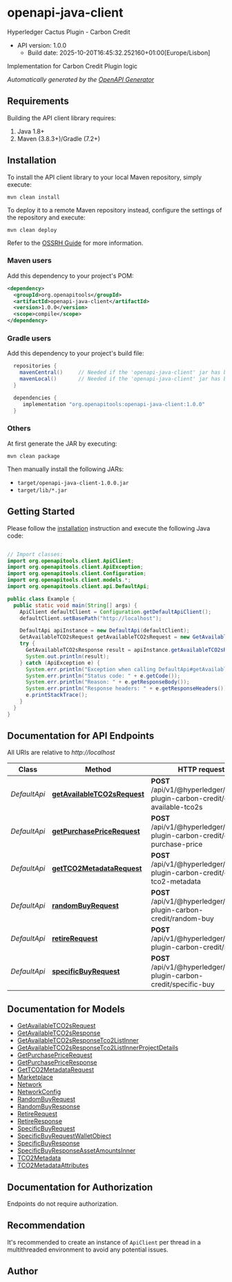 # openapi-java-client

Hyperledger Cactus Plugin - Carbon Credit
- API version: 1.0.0
  - Build date: 2025-10-20T16:45:32.252160+01:00[Europe/Lisbon]

Implementation for Carbon Credit Plugin logic


*Automatically generated by the [OpenAPI Generator](https://openapi-generator.tech)*


## Requirements

Building the API client library requires:
1. Java 1.8+
2. Maven (3.8.3+)/Gradle (7.2+)

## Installation

To install the API client library to your local Maven repository, simply execute:

```shell
mvn clean install
```

To deploy it to a remote Maven repository instead, configure the settings of the repository and execute:

```shell
mvn clean deploy
```

Refer to the [OSSRH Guide](http://central.sonatype.org/pages/ossrh-guide.html) for more information.

### Maven users

Add this dependency to your project's POM:

```xml
<dependency>
  <groupId>org.openapitools</groupId>
  <artifactId>openapi-java-client</artifactId>
  <version>1.0.0</version>
  <scope>compile</scope>
</dependency>
```

### Gradle users

Add this dependency to your project's build file:

```groovy
  repositories {
    mavenCentral()     // Needed if the 'openapi-java-client' jar has been published to maven central.
    mavenLocal()       // Needed if the 'openapi-java-client' jar has been published to the local maven repo.
  }

  dependencies {
     implementation "org.openapitools:openapi-java-client:1.0.0"
  }
```

### Others

At first generate the JAR by executing:

```shell
mvn clean package
```

Then manually install the following JARs:

* `target/openapi-java-client-1.0.0.jar`
* `target/lib/*.jar`

## Getting Started

Please follow the [installation](#installation) instruction and execute the following Java code:

```java

// Import classes:
import org.openapitools.client.ApiClient;
import org.openapitools.client.ApiException;
import org.openapitools.client.Configuration;
import org.openapitools.client.models.*;
import org.openapitools.client.api.DefaultApi;

public class Example {
  public static void main(String[] args) {
    ApiClient defaultClient = Configuration.getDefaultApiClient();
    defaultClient.setBasePath("http://localhost");

    DefaultApi apiInstance = new DefaultApi(defaultClient);
    GetAvailableTCO2sRequest getAvailableTCO2sRequest = new GetAvailableTCO2sRequest(); // GetAvailableTCO2sRequest | 
    try {
      GetAvailableTCO2sResponse result = apiInstance.getAvailableTCO2sRequest(getAvailableTCO2sRequest);
      System.out.println(result);
    } catch (ApiException e) {
      System.err.println("Exception when calling DefaultApi#getAvailableTCO2sRequest");
      System.err.println("Status code: " + e.getCode());
      System.err.println("Reason: " + e.getResponseBody());
      System.err.println("Response headers: " + e.getResponseHeaders());
      e.printStackTrace();
    }
  }
}

```

## Documentation for API Endpoints

All URIs are relative to *http://localhost*

Class | Method | HTTP request | Description
------------ | ------------- | ------------- | -------------
*DefaultApi* | [**getAvailableTCO2sRequest**](docs/DefaultApi.md#getAvailableTCO2sRequest) | **POST** /api/v1/@hyperledger/cactus-plugin-carbon-credit/get-available-tco2s | 
*DefaultApi* | [**getPurchasePriceRequest**](docs/DefaultApi.md#getPurchasePriceRequest) | **POST** /api/v1/@hyperledger/cactus-plugin-carbon-credit/get-purchase-price | 
*DefaultApi* | [**getTCO2MetadataRequest**](docs/DefaultApi.md#getTCO2MetadataRequest) | **POST** /api/v1/@hyperledger/cactus-plugin-carbon-credit/get-tco2-metadata | 
*DefaultApi* | [**randomBuyRequest**](docs/DefaultApi.md#randomBuyRequest) | **POST** /api/v1/@hyperledger/cactus-plugin-carbon-credit/random-buy | 
*DefaultApi* | [**retireRequest**](docs/DefaultApi.md#retireRequest) | **POST** /api/v1/@hyperledger/cactus-plugin-carbon-credit/retire | 
*DefaultApi* | [**specificBuyRequest**](docs/DefaultApi.md#specificBuyRequest) | **POST** /api/v1/@hyperledger/cactus-plugin-carbon-credit/specific-buy | 


## Documentation for Models

 - [GetAvailableTCO2sRequest](docs/GetAvailableTCO2sRequest.md)
 - [GetAvailableTCO2sResponse](docs/GetAvailableTCO2sResponse.md)
 - [GetAvailableTCO2sResponseTco2ListInner](docs/GetAvailableTCO2sResponseTco2ListInner.md)
 - [GetAvailableTCO2sResponseTco2ListInnerProjectDetails](docs/GetAvailableTCO2sResponseTco2ListInnerProjectDetails.md)
 - [GetPurchasePriceRequest](docs/GetPurchasePriceRequest.md)
 - [GetPurchasePriceResponse](docs/GetPurchasePriceResponse.md)
 - [GetTCO2MetadataRequest](docs/GetTCO2MetadataRequest.md)
 - [Marketplace](docs/Marketplace.md)
 - [Network](docs/Network.md)
 - [NetworkConfig](docs/NetworkConfig.md)
 - [RandomBuyRequest](docs/RandomBuyRequest.md)
 - [RandomBuyResponse](docs/RandomBuyResponse.md)
 - [RetireRequest](docs/RetireRequest.md)
 - [RetireResponse](docs/RetireResponse.md)
 - [SpecificBuyRequest](docs/SpecificBuyRequest.md)
 - [SpecificBuyRequestWalletObject](docs/SpecificBuyRequestWalletObject.md)
 - [SpecificBuyResponse](docs/SpecificBuyResponse.md)
 - [SpecificBuyResponseAssetAmountsInner](docs/SpecificBuyResponseAssetAmountsInner.md)
 - [TCO2Metadata](docs/TCO2Metadata.md)
 - [TCO2MetadataAttributes](docs/TCO2MetadataAttributes.md)


<a id="documentation-for-authorization"></a>
## Documentation for Authorization

Endpoints do not require authorization.


## Recommendation

It's recommended to create an instance of `ApiClient` per thread in a multithreaded environment to avoid any potential issues.

## Author



